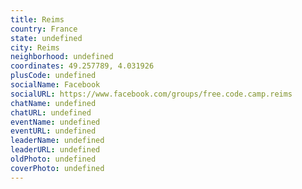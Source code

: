 ```yaml
---
title: Reims
country: France
state: undefined
city: Reims
neighborhood: undefined
coordinates: 49.257789, 4.031926
plusCode: undefined
socialName: Facebook
socialURL: https://www.facebook.com/groups/free.code.camp.reims
chatName: undefined
chatURL: undefined
eventName: undefined
eventURL: undefined
leaderName: undefined
leaderURL: undefined
oldPhoto: undefined
coverPhoto: undefined
---
```

